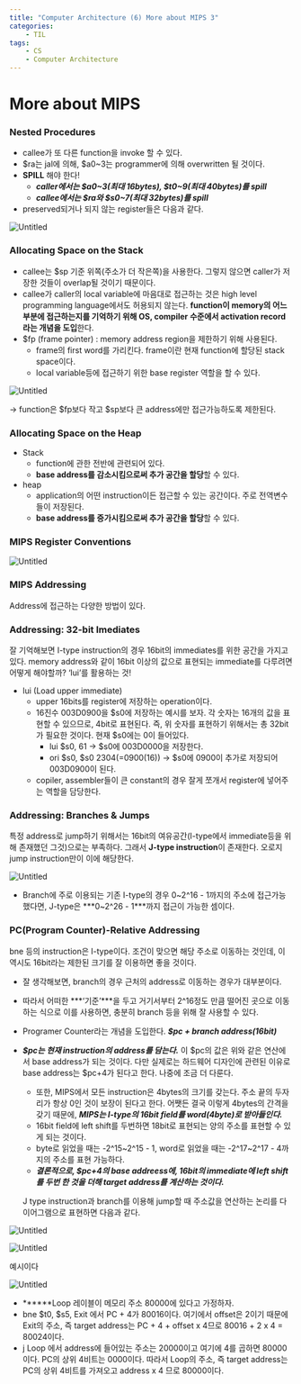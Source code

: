 ```yaml
---
title: "Computer Architecture (6) More about MIPS 3"
categories:
    - TIL
tags:
    - CS
    - Computer Architecture
---
```


# More about MIPS

### Nested Procedures

- callee가 또 다른 function을 invoke 할 수 있다.
- $ra는 jal에 의해, $a0~3는 programmer에 의해 overwritten 될 것이다.
- **SPILL** 해야 한다!
    - ***caller에서는 $a0~3(최대 16bytes), $t0~9(최대 40bytes)를 spill***
    - ***callee에서는 $ra와 $s0~7(최대 32bytes)를 spill***
- preserved되거나 되지 않는 register들은 다음과 같다.

![Untitled](https://s3-us-west-2.amazonaws.com/secure.notion-static.com/c77c7e52-bfdf-4074-bd07-d36f43e135ea/Untitled.png)

### Allocating Space on the Stack

- callee는 $sp 기준 위쪽(주소가 더 작은쪽)을 사용한다. 그렇지 않으면 caller가 저장한 것들이 overlap될 것이기 때문이다.
- callee가 caller의 local variable에 마음대로 접근하는 것은 high level programming language에서도 허용되지 않는다. **function이 memory의 어느 부분에 접근하는지를 기억하기 위해 OS, compiler 수준에서 activation record라는 개념을 도입**한다.
- $fp (frame pointer) : memory address region을 제한하기 위해 사용된다.
    - frame의 first word를 가리킨다. frame이란 현재 function에 할당된 stack space이다.
    - local variable등에 접근하기 위한 base register 역할을 할 수 있다.

![Untitled](https://s3-us-west-2.amazonaws.com/secure.notion-static.com/95ad699e-32c1-44f9-ae60-e60a0d86c983/Untitled.png)

→ function은 $fp보다 작고 $sp보다 큰 address에만 접근가능하도록 제한된다.

### Allocating Space on the Heap

- Stack
    - function에 관한 전반에 관련되어 있다.
    - **base address를 감소시킴으로써 추가 공간을 할당**할 수 있다.
- heap
    - application의 어떤 instruction이든 접근할 수 있는 공간이다. 주로 전역변수들이 저장된다.
    - **base address를 증가시킴으로써 추가 공간을 할당**할 수 있다.

### MIPS Register Conventions

![Untitled](https://s3-us-west-2.amazonaws.com/secure.notion-static.com/d6c9c166-de32-448c-b778-139a91283ec4/Untitled.png)

### MIPS Addressing

Address에 접근하는 다양한 방법이 있다.

### Addressing: 32-bit Imediates

잘 기억해보면 I-type instruction의 경우 16bit의 immediates를 위한 공간을 가지고 있다. memory address와 같이 16bit 이상의 값으로 표현되는 immediate를 다루려면 어떻게 해야할까? ‘lui’를 활용하는 것!

- lui (Load upper immediate)
    - upper 16bits를 register에 저장하는 operation이다.
    - 16진수 003D0900을 $s0에 저장하는 예시를 보자. 각 숫자는 16개의 값을 표현할 수 있으므로, 4bit로 표현된다. 즉, 위 숫자를 표현하기 위해서는 총 32bit가 필요한 것이다. 현재 $s0에는 0이 들어있다.
        - lui $s0, 61 → $s0에 003D0000을 저장한다.
        - ori $s0, $s0 2304(=0900(16)) → $s0에 0900이 추가로 저장되어 003D0900이 된다.
    - copiler, assembler들이 큰 constant의 경우 잘게 쪼개서 register에 넣어주는 역할을 담당한다.

### Addressing: Branches & Jumps

특정 address로 jump하기 위해서는 16bit의 여유공간(I-type에서 immediate등을 위해 존재했던 그것)으로는 부족하다. 그래서 **J-type instruction**이 존재한다. 오로지 jump instruction만이 이에 해당한다.

![Untitled](https://s3-us-west-2.amazonaws.com/secure.notion-static.com/3ed15423-c70e-4aae-8891-548f224fcaab/Untitled.png)

- Branch에 주로 이용되는 기존 I-type의 경우 0~2^16 - 1까지의 주소에 접근가능했다면, J-type은 ***0~2^26 - 1***까지 접근이 가능한 셈이다.

### PC(Program Counter)-Relative Addressing

bne 등의 instruction은 I-type이다. 조건이 맞으면 해당 주소로 이동하는 것인데, 이 역시도 16bit라는 제한된 크기를 잘 이용하면 좋을 것이다.

- 잘 생각해보면, branch의 경우 근처의 address로 이동하는 경우가 대부분이다.
- 따라서 어떠한 ***‘기준’***을 두고 거기서부터 2^16정도 만큼 떨어진 곳으로 이동하는 식으로 이를 사용하면, 충분히 branch 등을 위해 잘 사용할 수 있다.
- Programer Counter라는 개념을 도입한다.
***$pc + branch address(16bit)***
- ***$pc는 현재 instruction의 address를 담는다.*** 이 $pc의 값은 위와 같은 연산에서 base address가 되는 것이다. 다만 실제로는 하드웨어 디자인에 관련된 이유로 base address는 $pc+4가 된다고 한다. 나중에 조금 더 다룬다.
    - 또한, MIPS에서 모든 instruction은 4bytes의 크기를 갖는다. 주소 끝의 두자리가 항상 0인 것이 보장이 된다고 한다. 어쨋든 결국 이렇게 4bytes의 간격을 갖기 때문에, ***MIPS는 I-type의 16bit field를 word(4byte)로 받아들인다.***
    - 16bit field에 left shift를 두번하면 18bit로 표현되는 양의 주소를 표현할 수 있게 되는 것이다.
    - byte로 읽었을 때는 -2^15~2^15 - 1, word로 읽었을 때는 -2^17~2^17 - 4까지의 주소를 표현 가능하다.
    - ***결론적으로, $pc+4의 base addreess에, 16bit의 immediate에 left shift를 두번 한 것을 더해 target address를 계산하는 것이다.***
    
    J type instruction과 branch를 이용해 jump할 때 주소값을 연산하는 논리를 다이어그램으로 표현하면 다음과 같다.
    

![Untitled](https://s3-us-west-2.amazonaws.com/secure.notion-static.com/cd399a34-3255-47e0-a4a8-eff8f564e040/Untitled.png)

![Untitled](https://s3-us-west-2.amazonaws.com/secure.notion-static.com/8ff113c2-6d45-496e-bb78-b2d863392996/Untitled.png)

예시이다

![Untitled](https://s3-us-west-2.amazonaws.com/secure.notion-static.com/daedef95-1d3b-4b05-a2e9-2c6159120ad2/Untitled.png)

- ******Loop 레이블이 메모리 주소 80000에 있다고 가정하자.
- bne $t0, $s5, Exit 에서 PC + 4가 80016이다. 여기에서 offset은 2이기 때문에 Exit의 주소, 즉 target address는 PC + 4 + offset x 4므로 80016 + 2 x 4 = 80024이다.
- j Loop 에서 address에 들어있는 주소는 20000이고 여기에 4를 곱하면 80000이다. PC의 상위 4비트는 0000이다. 따라서 Loop의 주소, 즉 target address는 PC의 상위 4비트를 가져오고 address x 4 므로 80000이다.